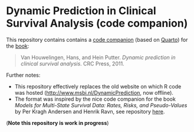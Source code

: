 # Dynamic Prediction in Clinical Survival Analysis (code companion)

This repository contains contains a [code companion](https://survival-lumc.github.io/DynamicPrediction-book/) (based on [Quarto](https://quarto.org/)) for the [book](https://www.routledge.com/Dynamic-Prediction-in-Clinical-Survival-Analysis/vanHouwelingen-Putter/p/book/9781439835333):

> Van Houwelingen, Hans, and Hein Putter. *Dynamic prediction in clinical survival analysis*. CRC Press, 2011.

Further notes:
- This repository effectively replaces the old website on which R code was hosted (http://www.msbi.nl/DynamicPrediction, now offline).
- The format was inspired by the nice code companion for the book *Models for Multi-State Survival Data: Rates, Risks, and Pseudo-Values* by Per Kragh Andersen and Henrik Ravn, see repository [here](https://github.com/multi-state-book/companion).

(**Note this repository is work in progress**)